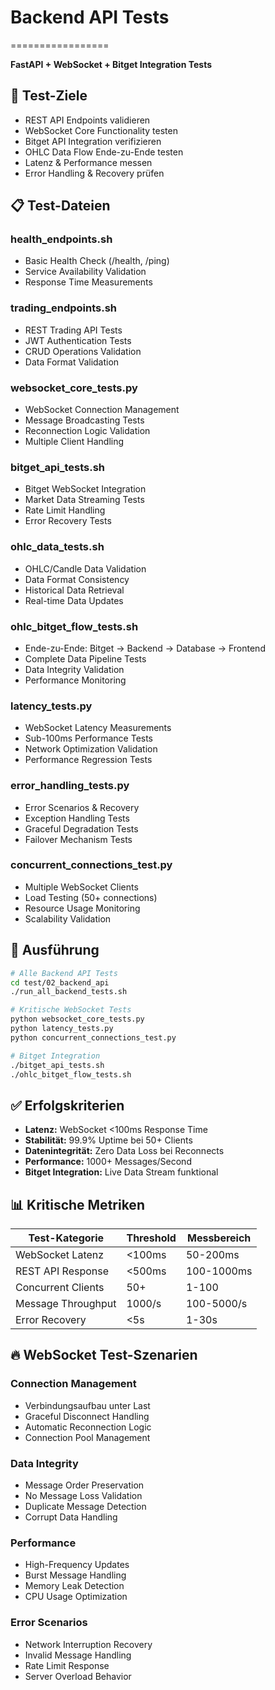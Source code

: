 # Backend API Tests
=================

**FastAPI + WebSocket + Bitget Integration Tests**

## 🎯 **Test-Ziele**

- REST API Endpoints validieren
- WebSocket Core Functionality testen
- Bitget API Integration verifizieren
- OHLC Data Flow Ende-zu-Ende testen
- Latenz & Performance messen
- Error Handling & Recovery prüfen

## 📋 **Test-Dateien**

### **health_endpoints.sh**
- Basic Health Check (/health, /ping)
- Service Availability Validation
- Response Time Measurements

### **trading_endpoints.sh**
- REST Trading API Tests
- JWT Authentication Tests
- CRUD Operations Validation
- Data Format Validation

### **websocket_core_tests.py**
- WebSocket Connection Management
- Message Broadcasting Tests
- Reconnection Logic Validation
- Multiple Client Handling

### **bitget_api_tests.sh**
- Bitget WebSocket Integration
- Market Data Streaming Tests
- Rate Limit Handling
- Error Recovery Tests

### **ohlc_data_tests.sh**
- OHLC/Candle Data Validation
- Data Format Consistency
- Historical Data Retrieval
- Real-time Data Updates

### **ohlc_bitget_flow_tests.sh**
- Ende-zu-Ende: Bitget → Backend → Database → Frontend
- Complete Data Pipeline Tests
- Data Integrity Validation
- Performance Monitoring

### **latency_tests.py**
- WebSocket Latency Measurements
- Sub-100ms Performance Tests
- Network Optimization Validation
- Performance Regression Tests

### **error_handling_tests.py**
- Error Scenarios & Recovery
- Exception Handling Tests
- Graceful Degradation Tests
- Failover Mechanism Tests

### **concurrent_connections_test.py**
- Multiple WebSocket Clients
- Load Testing (50+ connections)
- Resource Usage Monitoring
- Scalability Validation

## 🚀 **Ausführung**

```bash
# Alle Backend API Tests
cd test/02_backend_api
./run_all_backend_tests.sh

# Kritische WebSocket Tests
python websocket_core_tests.py
python latency_tests.py
python concurrent_connections_test.py

# Bitget Integration
./bitget_api_tests.sh
./ohlc_bitget_flow_tests.sh
```

## ✅ **Erfolgskriterien**

- **Latenz:** WebSocket <100ms Response Time
- **Stabilität:** 99.9% Uptime bei 50+ Clients
- **Datenintegrität:** Zero Data Loss bei Reconnects
- **Performance:** 1000+ Messages/Second
- **Bitget Integration:** Live Data Stream funktional

## 📊 **Kritische Metriken**

| Test-Kategorie | Threshold | Messbereich |
|----------------|-----------|-------------|
| WebSocket Latenz | <100ms | 50-200ms |
| REST API Response | <500ms | 100-1000ms |
| Concurrent Clients | 50+ | 1-100 |
| Message Throughput | 1000/s | 100-5000/s |
| Error Recovery | <5s | 1-30s |

## 🔥 **WebSocket Test-Szenarien**

### **Connection Management**
- Verbindungsaufbau unter Last
- Graceful Disconnect Handling
- Automatic Reconnection Logic
- Connection Pool Management

### **Data Integrity**
- Message Order Preservation
- No Message Loss Validation
- Duplicate Message Detection
- Corrupt Data Handling

### **Performance**
- High-Frequency Updates
- Burst Message Handling
- Memory Leak Detection
- CPU Usage Optimization

### **Error Scenarios**
- Network Interruption Recovery
- Invalid Message Handling
- Rate Limit Response
- Server Overload Behavior
